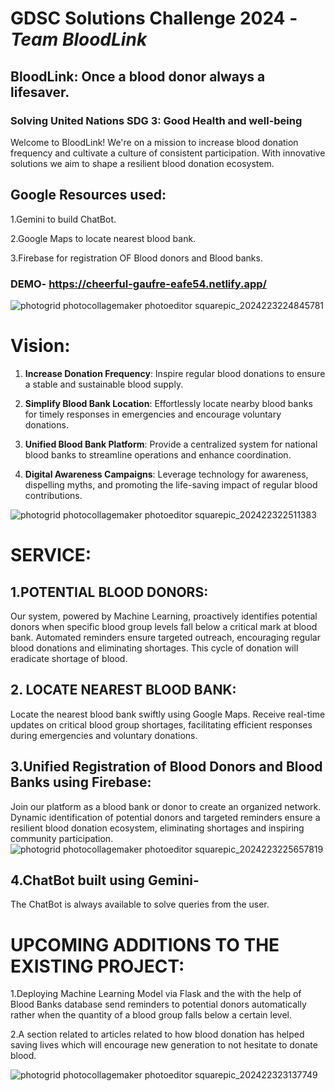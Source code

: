 # GDSC Solutions Challenge 2024 - _Team BloodLink_ 
## BloodLink: Once a blood donor always a lifesaver.
### Solving United Nations SDG 3: Good Health and well-being

Welcome to BloodLink! We're on a mission to increase blood donation frequency and cultivate a culture of consistent participation. With innovative solutions we aim to shape a resilient blood donation ecosystem. 

## Google Resources used:
1.Gemini to build ChatBot.

2.Google Maps to locate nearest blood bank.

3.Firebase for registration OF Blood donors and Blood banks.


### DEMO- https://cheerful-gaufre-eafe54.netlify.app/

![photogrid photocollagemaker photoeditor squarepic_2024223224845781](https://github.com/BloodLink-NIT-Jamshedpur/.github/assets/147289069/794a81de-7191-4d97-bed6-5cdfdc3c4822)

# Vision:

1. **Increase Donation Frequency**: Inspire regular blood donations to ensure a stable and sustainable blood supply.

2.  **Simplify Blood Bank Location**: Effortlessly locate nearby blood banks for timely responses in emergencies and encourage voluntary donations.

3.  **Unified Blood Bank Platform**: Provide a centralized system for national blood banks to streamline operations and enhance coordination.

4.  **Digital Awareness Campaigns**: Leverage technology for awareness, dispelling myths, and promoting the life-saving impact of regular blood contributions.

   ![photogrid photocollagemaker photoeditor squarepic_202422322511383](https://github.com/BloodLink-NIT-Jamshedpur/.github/assets/147289069/d037ae36-e145-4177-8276-cbe55f1c8b1d)


# **SERVICE**:
## 1.**POTENTIAL BLOOD DONORS**:
Our system, powered by Machine Learning, proactively identifies potential donors when specific blood group levels fall below a critical mark at blood bank. Automated reminders ensure targeted outreach, encouraging regular blood donations and eliminating shortages. This cycle of donation will eradicate shortage of blood.

## 2. **LOCATE NEAREST BLOOD BANK**:
Locate the nearest blood bank swiftly using Google Maps. Receive real-time updates on critical blood group shortages, facilitating efficient responses during emergencies and voluntary donations.

## 3.Unified Registration of Blood Donors and Blood Banks using Firebase:
Join our platform as a blood bank or donor to create an organized network. Dynamic identification of potential donors and targeted reminders ensure a resilient blood donation ecosystem, eliminating shortages and inspiring community participation.
![photogrid photocollagemaker photoeditor squarepic_2024223225657819](https://github.com/BloodLink-NIT-Jamshedpur/.github/assets/147289069/4d04fcdc-fcbc-40e7-b32c-55487970e25b)

## 4.ChatBot built using Gemini- 
The ChatBot is always available to solve queries from the user.


# UPCOMING ADDITIONS TO THE EXISTING PROJECT:
1.Deploying Machine Learning Model via Flask and the with the help of Blood Banks database send reminders to potential donors automatically rather when the quantity of a blood group falls below a certain level.

2.A section related to articles related to how blood donation has helped saving lives which will encourage new generation to not hesitate to donate blood. 

![photogrid photocollagemaker photoeditor squarepic_202422323137749](https://github.com/BloodLink-NIT-Jamshedpur/.github/assets/147289069/15fa2730-0931-45dc-b1fd-d762ccb510d9)




<!--

**Here are some ideas to get you started:**

🙋‍♀️ A short introduction - what is your organization all about?
🌈 Contribution guidelines - how can the community get involved?
👩‍💻 Useful resources - where can the community find your docs? Is there anything else the community should know?
🍿 Fun facts - what does your team eat for breakfast?
🧙 Remember, you can do mighty things with the power of [Markdown](https://docs.github.com/github/writing-on-github/getting-started-with-writing-and-formatting-on-github/basic-writing-and-formatting-syntax)
-->
